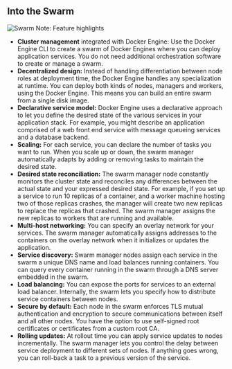 ## Into the Swarm
![Swarm](sections/images/swarm.png)
Note:
Feature highlights
* **Cluster management** integrated with Docker Engine: Use the Docker Engine CLI to create a swarm of Docker Engines where you can deploy application services. You do not need additional orchestration software to create or manage a swarm.
* **Decentralized design:** Instead of handling differentiation between node roles at deployment time, the Docker Engine handles any specialization at runtime. You can deploy both kinds of nodes, managers and workers, using the Docker Engine. This means you can build an entire swarm from a single disk image.
* **Declarative service model:** Docker Engine uses a declarative approach to let you define the desired state of the various services in your application stack. For example, you might describe an application comprised of a web front end service with message queueing services and a database backend.
* **Scaling:** For each service, you can declare the number of tasks you want to run. When you scale up or down, the swarm manager automatically adapts by adding or removing tasks to maintain the desired state.
* **Desired state reconciliation:** The swarm manager node constantly monitors the cluster state and reconciles any differences between the actual state and your expressed desired state. For example, if you set up a service to run 10 replicas of a container, and a worker machine hosting two of those replicas crashes, the manager will create two new replicas to replace the replicas that crashed. The swarm manager assigns the new replicas to workers that are running and available.
* **Multi-host networking:** You can specify an overlay network for your services. The swarm manager automatically assigns addresses to the containers on the overlay network when it initializes or updates the application.
* **Service discovery:** Swarm manager nodes assign each service in the swarm a unique DNS name and load balances running containers. You can query every container running in the swarm through a DNS server embedded in the swarm.
* **Load balancing:** You can expose the ports for services to an external load balancer. Internally, the swarm lets you specify how to distribute service containers between nodes.
* **Secure by default:** Each node in the swarm enforces TLS mutual authentication and encryption to secure communications between itself and all other nodes. You have the option to use self-signed root certificates or certificates from a custom root CA.
* **Rolling updates:** At rollout time you can apply service updates to nodes incrementally. The swarm manager lets you control the delay between service deployment to different sets of nodes. If anything goes wrong, you can roll-back a task to a previous version of the service.
